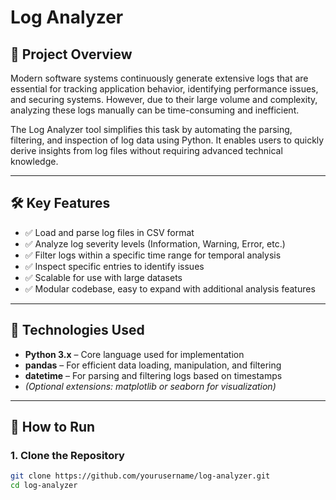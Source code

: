 #  Log Analyzer

## 📌 Project Overview

Modern software systems continuously generate extensive logs that are essential for tracking application behavior, identifying performance issues, and securing systems. However, due to their large volume and complexity, analyzing these logs manually can be time-consuming and inefficient.

The Log Analyzer tool simplifies this task by automating the parsing, filtering, and inspection of log data using Python. It enables users to quickly derive insights from log files without requiring advanced technical knowledge.

---

## 🛠️ Key Features

- ✅ Load and parse log files in CSV format
- ✅ Analyze log severity levels (Information, Warning, Error, etc.)
- ✅ Filter logs within a specific time range for temporal analysis
- ✅ Inspect specific entries to identify issues
- ✅ Scalable for use with large datasets
- ✅ Modular codebase, easy to expand with additional analysis features

---

## 🔧 Technologies Used

- **Python 3.x** – Core language used for implementation
- **pandas** – For efficient data loading, manipulation, and filtering
- **datetime** – For parsing and filtering logs based on timestamps
- *(Optional extensions: matplotlib or seaborn for visualization)*

---

## 🚀 How to Run

### 1. Clone the Repository

```bash
git clone https://github.com/yourusername/log-analyzer.git
cd log-analyzer
